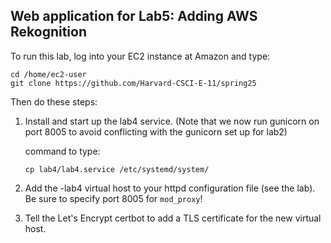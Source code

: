 ## Web application for Lab5: Adding AWS Rekognition

To run this lab, log into your EC2 instance at Amazon and type:
```
cd /home/ec2-user
git clone https://github.com/Harvard-CSCI-E-11/spring25
```

Then do these steps:

1. Install and start up the lab4 service.
   (Note that we now run gunicorn on port 8005 to avoid conflicting with the gunicorn set up for lab2)

   command to type:
   ```
   cp lab4/lab4.service /etc/systemd/system/
   ```

2. Add the -lab4 virtual host to your httpd configuration file (see the lab).
   Be sure to specify port 8005 for `mod_proxy`!

3. Tell the Let's Encrypt certbot to add a TLS certificate for the new virtual host.
